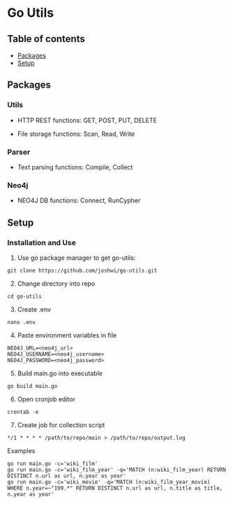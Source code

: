 # Go Utils

## Table of contents
* [Packages](#packages)
* [Setup](#setup)

## Packages

### Utils

- HTTP REST functions: GET, POST, PUT, DELETE

- File storage functions: Scan, Read, Write

### Parser

- Text parsing functions: Compile, Collect

### Neo4j

- NEO4J DB functions: Connect, RunCypher

## Setup

### Installation and Use

1. Use go package manager to get go-utils: 
```
git clone https://github.com/joshwi/go-utils.git
```

2. Change directory into repo
```
cd go-utils
```
3. Create .env
```
nano .env
```
4. Paste environment variables in file
```
NEO4J_URL=<neo4j_url>
NEO4J_USERNAME=<neo4j_username>
NEO4J_PASSWORD=<neo4j_password>
```
5. Build main.go into executable
```
go build main.go
```
6. Open cronjob editor
```
crontab -e
```
7. Create job for collection script
```
*/1 * * * * /path/to/repo/main > /path/to/repo/output.log
```

Examples

```
go run main.go -c='wiki_film'
go run main.go -c='wiki_film_year' -q='MATCH (n:wiki_film_year) RETURN DISTINCT n.url as url, n.year as year'
go run main.go -c='wiki_movie' -q='MATCH (n:wiki_film_year_movie) WHERE n.year=~"199.*" RETURN DISTINCT n.url as url, n.title as title, n.year as year'
```